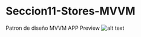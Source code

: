 # Seccion11-Stores-MVVM
Patron de diseño MVVM
APP Preview
![alt text](https://github.com/DavidGlezQ/Seccion11-Stores-MVVM/blob/main/MVVM1.jpg?raw=true)
